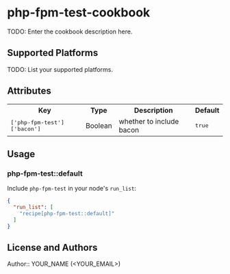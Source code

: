 # php-fpm-test-cookbook

TODO: Enter the cookbook description here.

## Supported Platforms

TODO: List your supported platforms.

## Attributes

<table>
  <tr>
    <th>Key</th>
    <th>Type</th>
    <th>Description</th>
    <th>Default</th>
  </tr>
  <tr>
    <td><tt>['php-fpm-test']['bacon']</tt></td>
    <td>Boolean</td>
    <td>whether to include bacon</td>
    <td><tt>true</tt></td>
  </tr>
</table>

## Usage

### php-fpm-test::default

Include `php-fpm-test` in your node's `run_list`:

```json
{
  "run_list": [
    "recipe[php-fpm-test::default]"
  ]
}
```

## License and Authors

Author:: YOUR_NAME (<YOUR_EMAIL>)
